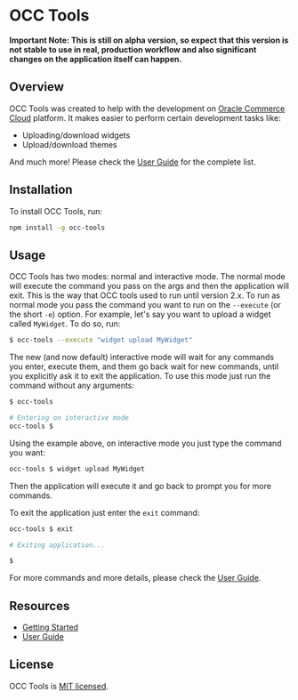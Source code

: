 # OCC Tools

**Important Note: This is still on alpha version, so expect that this version is not stable to use in real, production
workflow and also significant changes on the application itself can happen.**

## Overview

OCC Tools was created to help with the development on
[Oracle Commerce Cloud](https://docs.oracle.com/en/cloud/saas/commerce-cloud/index.html) platform. It makes easier to
perform certain development tasks like:

- Uploading/download widgets
- Upload/download themes

And much more! Please check the [User Guide](http://objectedge.github.io/occ-tools/docs/user-guide/) for the complete list.

## Installation

To install OCC Tools, run:

```bash
npm install -g occ-tools
```

## Usage

OCC Tools has two modes: normal and interactive mode. The normal mode will execute the command you pass on the args and
then the application will exit. This is the way that OCC tools used to run until version 2.x. To run as normal mode you
pass the command you want to run on the `--execute` (or the short `-e`) option. For example, let's say you want to
upload a widget called `MyWidget`. To do so, run:

```bash
$ occ-tools --execute "widget upload MyWidget"
```

The new (and now default) interactive mode will wait for any commands you enter, execute them, and them go back wait for
new commands, until you explicitly ask it to exit the application. To use this mode just run the command without any
arguments:

```bash
$ occ-tools

# Entering on interactive mode
occ-tools $
```

Using the example above, on interactive mode you just type the command you want:

```bash
occ-tools $ widget upload MyWidget
```

Then the application will execute it and go back to prompt you for more commands.

To exit the application just enter the `exit` command:

```bash
occ-tools $ exit

# Exiting application...

$
```

For more commands and more details, please check the [User Guide](http://objectedge.github.io/occ-tools/docs/user-guide/).

## Resources

- [Getting Started](http://objectedge.github.io/occ-tools/docs/getting-started/)
- [User Guide](http://objectedge.github.io/occ-tools/docs/user-guide/)

## License

OCC Tools is [MIT licensed](./LICENSE).
